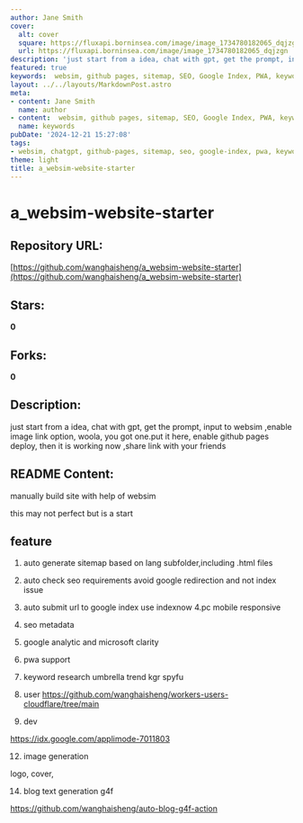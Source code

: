 ```yaml
---
author: Jane Smith
cover:
  alt: cover
  square: https://fluxapi.borninsea.com/image/image_1734780182065_dqjzgn
  url: https://fluxapi.borninsea.com/image/image_1734780182065_dqjzgn
description: 'just start from a idea, chat with gpt, get the prompt, input to websim ,enable image link option, woola, you got one.put it here, enable github pages deploy, then it is working now ,share link with your friends'
featured: true
keywords:  websim, github pages, sitemap, SEO, Google Index, PWA, keyword research, mobile responsive, analytics, blog generation, image generation
layout: ../../layouts/MarkdownPost.astro
meta:
- content: Jane Smith
  name: author
- content:  websim, github pages, sitemap, SEO, Google Index, PWA, keyword research, mobile responsive, analytics, blog generation, image generation
  name: keywords
pubDate: '2024-12-21 15:27:08'
tags:
- websim, chatgpt, github-pages, sitemap, seo, google-index, pwa, keyword-research, user-interface, development-tools, image-generation, blog-generation
theme: light
title: a_websim-website-starter
---
```


# a_websim-website-starter

## Repository URL: 
[https://github.com/wanghaisheng/a_websim-website-starter](https://github.com/wanghaisheng/a_websim-website-starter)

## Stars: 
**0**

## Forks: 
**0**

## Description: 
just start from a idea, chat with gpt, get the prompt, input to websim ,enable image link option, woola, you got one.put it here, enable github pages deploy, then it is working now ,share link with your friends

## README Content: 
manually build site with help of websim



this may not perfect but is a start


## feature 


1. auto generate sitemap based on lang subfolder,including .html files
2. auto check seo requirements avoid google redirection and not index issue
3. auto submit url to google index use indexnow
4.pc mobile responsive
5. seo metadata
6. google analytic and microsoft clarity
7. pwa support
8. keyword research
   umbrella  trend  kgr spyfu
10.  user  https://github.com/wanghaisheng/workers-users-cloudflare/tree/main

11.  dev
    
https://idx.google.com/applimode-7011803

12. image generation

logo, cover,

14.  blog  text generation  g4f

https://github.com/wanghaisheng/auto-blog-g4f-action

